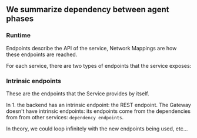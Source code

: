 ## We summarize dependency between agent phases


### Runtime

Endpoints describe the API of the service, Network Mappings are how these endpoints are reached.

For each service, there are two types of endpoints that the service exposes:

### Intrinsic endpoints

These are the endpoints that the Service provides by itself.

In 1. the backend has an intrinsic endpoint: the REST endpoint. The Gateway doesn't have intrinsic endpoints: its endpoints come from the dependencies from from other services: `dependency endpoints`.

In theory, we could loop infinitely with the new endpoints being used, etc...
